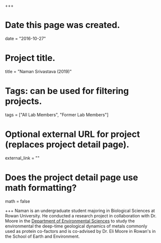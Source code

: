 +++
# Date this page was created.
date = "2016-10-27"

# Project title.
title = "Naman Srivastava (2019)"

# Tags: can be used for filtering projects.
tags = ["All Lab Members", "Former Lab Members"]

# Optional external URL for project (replaces project detail page).
external_link = ""

# Does the project detail page use math formatting?
math = false


+++
Naman is an undergraduate student majoring in Biological Sciences at Rowan University. He conducted a research project in collaboration with Dr. Moore in the [Department of Environmental Sciences](https://earth.rowan.edu/departments/Environmental%20Science/faculty/index.html) to study the environmental  the deep-time geological dynamics of metals commonly used as protein co-factors and is co-advised by Dr. Eli Moore in Rowan's in the School of Earth and Environment.
